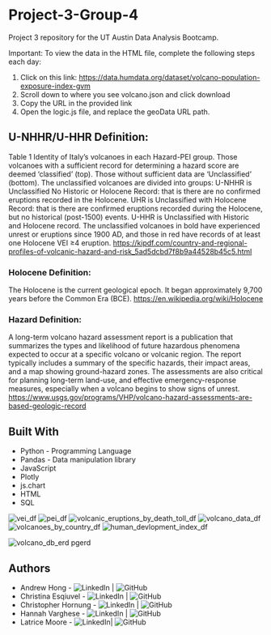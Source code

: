 # Project-3-Group-4
Project 3 repository for the UT Austin Data Analysis Bootcamp.

Important: To view the data in the HTML file, complete the following steps each day:
1. Click on this link: https://data.humdata.org/dataset/volcano-population-exposure-index-gvm
2. Scroll down to where you see volcano.json and click download
3. Copy the URL in the provided link
4. Open the logic.js file, and replace the geoData URL path.

## U-NHHR/U-HHR Definition: 
Table 1 Identity of Italy’s volcanoes in each Hazard-PEI group. Those volcanoes with a sufficient record for determining a hazard score are deemed ‘classified’ (top). Those without sufficient data are ‘Unclassified’ (bottom). The unclassified volcanoes are divided into groups: U-NHHR is Unclassified No Historic or Holocene Record: that is there are no confirmed eruptions recorded in the Holocene. UHR is Unclassified with Holocene Record: that is there are confirmed eruptions recorded during the Holocene, but no historical (post-1500) events. U-HHR is Unclassified with Historic and Holocene record. The unclassified volcanoes in bold have experienced unrest or eruptions since 1900 AD, and those in red have records of at least one Holocene VEI ≥4 eruption.
https://kipdf.com/country-and-regional-profiles-of-volcanic-hazard-and-risk_5ad5dcbd7f8b9a44528b45c5.html

### Holocene Definition:
The Holocene is the current geological epoch. It began approximately 9,700 years before the Common Era (BCE).
https://en.wikipedia.org/wiki/Holocene

### Hazard Definition:
A long-term volcano hazard assessment report is a publication that summarizes the types and likelihood of future hazardous phenomena expected to occur at a specific volcano or volcanic region. The report typically includes a summary of the specific hazards, their impact areas, and a map showing ground-hazard zones. The assessments are also critical for planning long-term land-use, and effective emergency-response measures, especially when a volcano begins to show signs of unrest.
https://www.usgs.gov/programs/VHP/volcano-hazard-assessments-are-based-geologic-record

## Built With
* Python - Programming Language
* Pandas - Data manipulation library
* JavaScript
* Plotly
* js.chart
* HTML
* SQL

![vei_df](https://github.com/Andrew-Hong1/Project-3-Group-4/assets/134234019/7f1a4f33-b0ba-4b6e-b22e-cc9f68515150)
![pei_df](https://github.com/Andrew-Hong1/Project-3-Group-4/assets/134234019/9b090cf0-a2f8-48ed-acaf-bd0e962e23c0)
![volcanic_eruptions_by_death_toll_df](https://github.com/Andrew-Hong1/Project-3-Group-4/assets/134234019/2d0ec77f-974e-4412-911c-6652d1c69d88)
![volcano_data_df](https://github.com/Andrew-Hong1/Project-3-Group-4/assets/134234019/80b36faa-c0e7-4dd1-8399-c82a9711a830)
![volcanoes_by_country_df](https://github.com/Andrew-Hong1/Project-3-Group-4/assets/134234019/746b3753-e979-4580-86f0-5b76d2462d5a)
![human_devlopment_index_df](https://github.com/Andrew-Hong1/Project-3-Group-4/assets/134234019/6059bed6-fe20-4525-bd76-460010ed19df)

![volcano_db_erd pgerd](https://github.com/Andrew-Hong1/Project-3-Group-4/assets/134234019/70628dc8-3d49-4642-87f8-71b0b8aa0a16)

## Authors
* Andrew Hong - ![LinkedIn](https://www.linkedin.com/in/andrew-hong-ah/) | ![GitHub](https://github.com/Andrew-Hong1)
* Christina Esqiuvel - ![LinkedIn](https://www.linkedin.com/in/christinaequivel/) | ![GitHub](https://github.com/VivaLaTeena)
* Christopher Hornung - ![LinkedIn](insertlink) | ![GitHub](https://github.com/cjhornung)
* Hannah Varghese - ![LinkedIn](https://www.linkedin.com/in/hannahvarghese/) | ![GitHub](https://github.com/hannahvarghese)
* Latrice Moore - ![LinkedIn](https://www.linkedin.com/in/latrice-moore-4a3241248/)| ![GitHub](https://github.com/lmoore5460)
